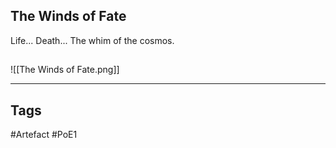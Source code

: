 ## The Winds of Fate
Life... Death...
The whim of the cosmos.
##
![[The Winds of Fate.png]]

---
## Tags
#Artefact
#PoE1